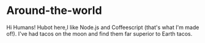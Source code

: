 # Around-the-world

Hi Humans!
Hubot here,I like Node.js and Coffeescript (that's what I'm made of!).
I've had tacos on the moon and find them far superior to Earth  tacos.
